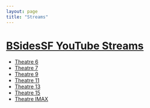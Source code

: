 ```yaml
---
layout: page
title: "Streams"
---
```


# [BSidesSF YouTube Streams](https://www.youtube.com/@BSidesSF)

- [Theatre 6]()
- [Theatre 7]()
- [Theatre 9]()
- [Theatre 11]()
- [Theatre 13]()
- [Theatre 15]()
- [Theatre IMAX]()

